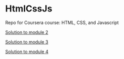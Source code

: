 # HtmlCssJs
Repo for Coursera course: HTML, CSS, and Javascript

[Solution to module 2](./module2-solution)

[Solution to module 3](./module3-solution)

[Solution to module 4](./module4-solution)